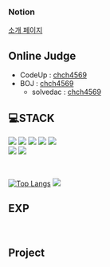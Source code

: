 ### Notion
[소개 페이지]()  

## Online Judge
* CodeUp : [chch4569](https://codeup.kr/userinfo.php?user=chch4569)
* BOJ : [chch4569](https://www.acmicpc.net/user/chch4569)
  * solvedac : [chch4569](https://solved.ac/profile/chch4569)


## 💻STACK
<img src="https://img.shields.io/badge/C-A8B9CC?style=for-the-badge&logo=C&logoColor=white"></img>
<img src="https://img.shields.io/badge/c⁺⁺-00599C?style=for-the-badge&logo=c%2B%2B&logoColor=white">
<img src="https://img.shields.io/badge/C%23-239120?style=for-the-badge&logo=Csharp&logoColor=white">
<img src="https://img.shields.io/badge/java-007396?style=for-the-badge&logo=java&logoColor=white">
<img src="https://img.shields.io/badge/python-3776AB?style=for-the-badge&logo=python&logoColor=white"></br>
<img src="https://img.shields.io/badge/github-181717?style=for-the-badge&logo=github&logoColor=white"></img>
<img src="https://img.shields.io/badge/git-F05032?style=for-the-badge&logo=git&logoColor=white"></img>

</br>

[![Top Langs](https://github-readme-stats.vercel.app/api/top-langs/?username=poro912)](https://github.com/anuraghazra/github-readme-stats)
<img src="https://github-readme-stats.vercel.app/api?username=poro912&show_icons=true&theme=white">
</br>


## EXP

</br>


## Project


<!--
**CheongYa/CheongYa** is a ✨ _special_ ✨ repository because its `README.md` (this file) appears on your GitHub profile.

https://simpleicons.org/
<img src="https://img.shields.io/badge/[아이콘이름]-[추천 색상]?style=for-the-badge&logo=[아이콘 이름]&logoColor=white">

Here are some ideas to get you started:

- 🔭 I’m currently working on ...
- 🌱 I’m currently learning ...
- 👯 I’m looking to collaborate on ...
- 🤔 I’m looking for help with ...
- 💬 Ask me about ...
- 📫 How to reach me: ...
- 😄 Pronouns: ...
- ⚡ Fun fact: ...
-->


